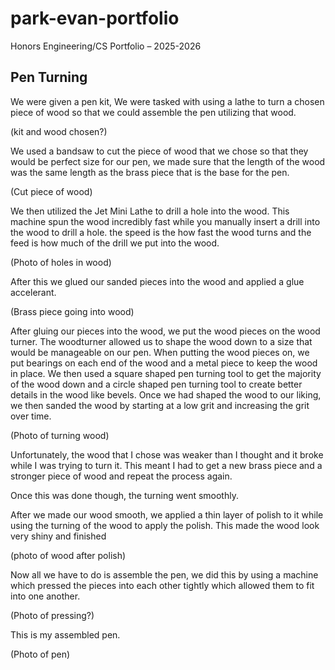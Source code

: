 # park-evan-portfolio
Honors Engineering/CS Portfolio – 2025-2026

## Pen Turning

We were given a pen kit, We were tasked with using a lathe to turn a chosen piece of wood so that we could assemble the pen utilizing that wood.

(kit and wood chosen?)

We used a bandsaw to cut the piece of wood that we chose so that they would be perfect size for our pen, we made sure that the length of the wood was the same length as the brass piece that is the base for the pen.

(Cut piece of wood)

We then utilized the Jet Mini Lathe to drill a hole into the wood. This machine spun the wood incredibly fast while you manually insert a drill into the wood to drill a hole. the speed is the how fast the wood turns and the feed is how much of the drill we put into the wood.

(Photo of holes in wood)

After this we glued our sanded pieces into the wood and applied a glue accelerant.

(Brass piece going into wood)

After gluing our pieces into the wood, we put the wood pieces on the wood turner. The woodturner allowed us to shape the wood down to a size that would be manageable on our pen. When putting the wood pieces on, we put bearings on each end of the wood and a metal piece to keep the wood in place. We then used a square shaped pen turning tool to get the majority of the wood down and a circle shaped pen turning tool to create better details in the wood like bevels. Once we had shaped the wood to our liking, we then sanded the wood by starting at a low grit and increasing the grit over time.

(Photo of turning wood)

Unfortunately, the wood that I chose was weaker than I thought and it broke while I was trying to turn it. This meant I had to get a new brass piece and a stronger piece of wood and repeat the process again.

Once this was done though, the turning went smoothly.

After we made our wood smooth, we applied a thin layer of polish to it while using the turning of the wood to apply the polish. This made the wood look very shiny and finished

(photo of wood after polish)

Now all we have to do is assemble the pen, we did this by using a machine which pressed the pieces into each other tightly which allowed them to fit into one another.

(Photo of pressing?)

This is my assembled pen.

(Photo of pen)
